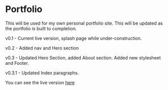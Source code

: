 Portfolio
=========

This will be used for my own personal portfolio site. This will be updated as the portfolio is built to completion.

v0.1 - Current live version, splash page while under-construction.

v0.2 - Added nav and Hero section

v0.3 - Updated Hero Section, added About section.
      Added new stylesheet and Footer.

v0.3.1 - Updated Index paragraphs.

You can see the live version [here](http://www.caleb-cox.com)
